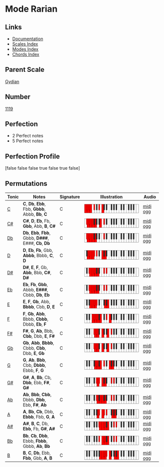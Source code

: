 # Mode Rarian

## Links

- [Documentation](index.md)
- [Scales Index](Scales.md)
- [Modes Index](Modes.md)
- [Chords Index](Chords.md)

## Parent Scale

[Gydian](ScaleGydian.md)

## Number

[1119](https://ianring.com/musictheory/scales/1119)

## Perfection

- 2 Perfect notes
- 5 Perfect notes

## Perfection Profile

[false false false true false true false]

## Permutations

| Tonic | Notes | Signature | Illustration | Audio |
|-------|-------|-----------|--------------|-------|
| [C](ModeCNaturalRarian.md) | **C**, **Db**, **Ebb**, Fbb, **Gbbb**, Abbb, **Bb**, **C** | C | ![CNaturalRarian](ModeCNaturalRarian.png) | [midi](ModeCNaturalRarian.mid) [ogg](ModeCNaturalRarian.ogg) |
| [C#](ModeCSharpRarian.md) | **C#**, **D**, **Eb**, Fb, **Gbb**, Abb, **B**, **C#** | C | ![CSharpRarian](ModeCSharpRarian.png) | [midi](ModeCSharpRarian.mid) [ogg](ModeCSharpRarian.ogg) |
| [Db](ModeDFlatRarian.md) | **Db**, **Ebb**, **Fbb**, Gbbb, **D###**, E###, **Cb**, **Db** | C | ![DFlatRarian](ModeDFlatRarian.png) | [midi](ModeDFlatRarian.mid) [ogg](ModeDFlatRarian.ogg) |
| [D](ModeDNaturalRarian.md) | **D**, **Eb**, **Fb**, Gbb, **Abbb**, Bbbb, **C**, **D** | C | ![DNaturalRarian](ModeDNaturalRarian.png) | [midi](ModeDNaturalRarian.mid) [ogg](ModeDNaturalRarian.ogg) |
| [D#](ModeDSharpRarian.md) | **D#**, **E**, **F**, Gb, **Abb**, Bbb, **C#**, **D#** | C | ![DSharpRarian](ModeDSharpRarian.png) | [midi](ModeDSharpRarian.mid) [ogg](ModeDSharpRarian.ogg) |
| [Eb](ModeEFlatRarian.md) | **Eb**, **Fb**, **Gbb**, Abbb, **E###**, Cbbb, **Db**, **Eb** | C | ![EFlatRarian](ModeEFlatRarian.png) | [midi](ModeEFlatRarian.mid) [ogg](ModeEFlatRarian.ogg) |
| [E](ModeENaturalRarian.md) | **E**, **F**, **Gb**, Abb, **Bbbb**, Cbb, **D**, **E** | C | ![ENaturalRarian](ModeENaturalRarian.png) | [midi](ModeENaturalRarian.mid) [ogg](ModeENaturalRarian.ogg) |
| [F](ModeFNaturalRarian.md) | **F**, **Gb**, **Abb**, Bbbb, **Cbbb**, Dbbb, **Eb**, **F** | C | ![FNaturalRarian](ModeFNaturalRarian.png) | [midi](ModeFNaturalRarian.mid) [ogg](ModeFNaturalRarian.ogg) |
| [F#](ModeFSharpRarian.md) | **F#**, **G**, **Ab**, Bbb, **Cbb**, Dbb, **E**, **F#** | C | ![FSharpRarian](ModeFSharpRarian.png) | [midi](ModeFSharpRarian.mid) [ogg](ModeFSharpRarian.ogg) |
| [Gb](ModeGFlatRarian.md) | **Gb**, **Abb**, **Bbbb**, Cbbb, **Cbb**, Dbb, **E**, **Gb** | C | ![GFlatRarian](ModeGFlatRarian.png) | [midi](ModeGFlatRarian.mid) [ogg](ModeGFlatRarian.ogg) |
| [G](ModeGNaturalRarian.md) | **G**, **Ab**, **Bbb**, Cbb, **Dbbb**, Ebbb, **F**, **G** | C | ![GNaturalRarian](ModeGNaturalRarian.png) | [midi](ModeGNaturalRarian.mid) [ogg](ModeGNaturalRarian.ogg) |
| [G#](ModeGSharpRarian.md) | **G#**, **A**, **Bb**, Cb, **Dbb**, Ebb, **F#**, **G#** | C | ![GSharpRarian](ModeGSharpRarian.png) | [midi](ModeGSharpRarian.mid) [ogg](ModeGSharpRarian.ogg) |
| [Ab](ModeAFlatRarian.md) | **Ab**, **Bbb**, **Cbb**, Dbbb, **Dbb**, Ebb, **F#**, **Ab** | C | ![AFlatRarian](ModeAFlatRarian.png) | [midi](ModeAFlatRarian.mid) [ogg](ModeAFlatRarian.ogg) |
| [A](ModeANaturalRarian.md) | **A**, **Bb**, **Cb**, Dbb, **Ebbb**, Fbb, **G**, **A** | C | ![ANaturalRarian](ModeANaturalRarian.png) | [midi](ModeANaturalRarian.mid) [ogg](ModeANaturalRarian.ogg) |
| [A#](ModeASharpRarian.md) | **A#**, **B**, **C**, Db, **Ebb**, Fb, **G#**, **A#** | C | ![ASharpRarian](ModeASharpRarian.png) | [midi](ModeASharpRarian.mid) [ogg](ModeASharpRarian.ogg) |
| [Bb](ModeBFlatRarian.md) | **Bb**, **Cb**, **Dbb**, Ebbb, **Fbbb**, Gbbb, **Ab**, **Bb** | C | ![BFlatRarian](ModeBFlatRarian.png) | [midi](ModeBFlatRarian.mid) [ogg](ModeBFlatRarian.ogg) |
| [B](ModeBNaturalRarian.md) | **B**, **C**, **Db**, Ebb, **Fbb**, Gbb, **A**, **B** | C | ![BNaturalRarian](ModeBNaturalRarian.png) | [midi](ModeBNaturalRarian.mid) [ogg](ModeBNaturalRarian.ogg) |
